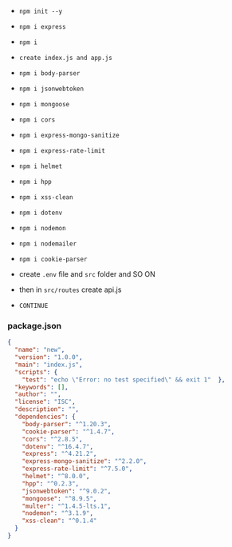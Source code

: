 


- `npm init --y`

-  `npm i express`

-  `npm i `

- `create index.js and app.js`

- `npm i body-parser`

- `npm i jsonwebtoken`

- `npm i mongoose`

-  `npm i cors`

- `npm i express-mongo-sanitize`

-  `npm i express-rate-limit`

- `npm i helmet`

-  `npm i hpp`

- `npm i xss-clean`

- `npm i dotenv`

- `npm i nodemon`

- `npm i nodemailer`

- `npm i cookie-parser` 

- create `.env` file and `src` folder and SO ON 

- then in `src/routes` create api.js 

- `CONTINUE `


### package.json 

```json
{  
  "name": "new",  
  "version": "1.0.0",  
  "main": "index.js",  
  "scripts": {  
    "test": "echo \"Error: no test specified\" && exit 1"  },  
  "keywords": [],  
  "author": "",  
  "license": "ISC",  
  "description": "",  
  "dependencies": {  
    "body-parser": "^1.20.3",  
    "cookie-parser": "^1.4.7",  
    "cors": "^2.8.5",  
    "dotenv": "^16.4.7",  
    "express": "^4.21.2",  
    "express-mongo-sanitize": "^2.2.0",  
    "express-rate-limit": "^7.5.0",  
    "helmet": "^8.0.0",  
    "hpp": "^0.2.3",  
    "jsonwebtoken": "^9.0.2",  
    "mongoose": "^8.9.5",  
    "multer": "^1.4.5-lts.1",  
    "nodemon": "^3.1.9",  
    "xss-clean": "^0.1.4"  
  }  
}
```

